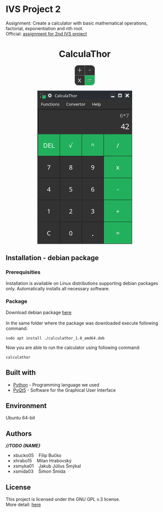 # IVS Project 2
Assignment: Create a calculator with basic mathematical operations, factorial, exponentiation and nth root.
</br>
Official: [assignment for 2nd IVS project](http://ivs.fit.vutbr.cz/projekt-2_tymova_spoluprace2020-21.html)

<h1 align="center">CalculaThor</h1>
<p align="center">
  <img src="/mockup/logo.png" alt="CalculaThor logo preview" />
</p>

<p align="center">
  <img src="calculathor.png" alt="CalculaThor preview image" />
</p>

## Installation - debian package
### Prerequisities
Installation is available on Linux distributions supporting debian packages only.
Automatically installs all necessary software.

### Package
Download debian package [here](https://github.com/LKAMinco/IVS_TeamProject/releases/download/untagged-e0d8d985003cf2aa08ba/calculathor_1.0_amd64.deb)
</br></br>
In the same folder where the package was downloaded execute following command:
```
sudo apt install ./calculathor_1.0_amd64.deb
```
Now you are able to run the calculator using following command:
```
calculathor
```

## Built with
* [Python](https://www.python.org/) - Programming language we used 
* [PyQt5](https://pypi.org/project/PyQt5/) - Software for the Graphical User Interface

Environment
-----------
Ubuntu 64-bit

Authors
-------

***//TODO {NAME}***
- xbucko05&nbsp;&nbsp;&nbsp;&nbsp;Filip Bučko
- xhrabo15&nbsp;&nbsp;&nbsp;&nbsp;Milan Hrabovský
- xsmyka01&nbsp;&nbsp;&nbsp;&nbsp;Jakub Július Šmýkal
- xsmida03&nbsp;&nbsp;&nbsp;&nbsp;Šimon Šmída

License
-------
This project is licensed under the GNU GPL v.3 license. 
</br>
More detail: [here](https://github.com/LKAMinco/IVS_TeamProject/blob/main/LICENSE.md)
